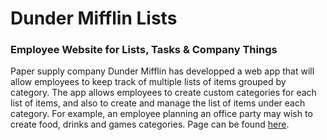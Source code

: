 # Dunder Mifflin Lists

### Employee Website for Lists, Tasks & Company Things

Paper supply company Dunder Mifflin has developped a web app that will allow employees to keep track of multiple lists of items grouped by category. The app allows employees to create custom categories for each list of items, and also to create and manage the list of items under each category. For example, an employee planning an office party may wish to create food, drinks and games categories. Page can be found [here](https://dundermifflin-lists.netlify.app/).
